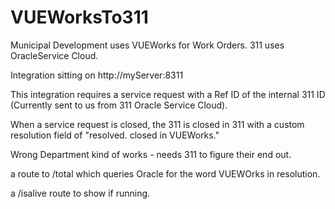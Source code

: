 # VUEWorksTo311

Municipal Development uses VUEWorks for Work Orders.
311 uses OracleService Cloud.

Integration sitting on http://myServer:8311

This integration requires a service request with a Ref ID of the internal 311 ID (Currently sent to us from 311 Oracle Service Cloud).

When a service request is closed, the 311 is closed in 311 with a custom resolution field of "resolved. closed in VUEWorks."

Wrong Department kind of works - needs 311 to figure their end out.

a route to /total which queries Oracle for the word VUEWOrks in resolution.

a /isalive route to show if running.
